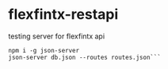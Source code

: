 # flexfintx-restapi

testing server for flexfintx api

````
npm i -g json-server
json-server db.json --routes routes.json```
````
